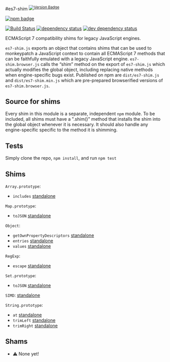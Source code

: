 #es7-shim <sup>[![Version Badge][2]][1]</sup>

[![npm badge][9]][1]

[![Build Status][3]][4] [![dependency status][5]][6]  [![dev dependency status][7]][8]

ECMAScript 7 compatibility shims for legacy JavaScript engines.

`es7-shim.js` exports an object that contains shims that can be used to monkeypatch a JavaScript context to contain all ECMAScript 7 methods that can be faithfully emulated with a legacy JavaScript engine.
`es7-shim.browser.js` calls the “shim” method on the export of `es7-shim.js` which actually modifies the global object, including replacing native methods when engine-specific bugs exist.
Published on npm are `dist/es7-shim.js` and `dist/es7-shim.min.js` which are pre-prepared browserified versions of `es7-shim.browser.js`.

## Source for shims
Every shim in this module is a separate, independent `npm` module.
To be included, all shims must have a ".shim()" method that installs the shim into the global object whenever it is necessary. It should also handle any engine-specific specific to the method it is shimming.

## Tests
Simply clone the repo, `npm install`, and run `npm test`

## Shims

`Array.prototype`:
 * `includes` [standalone][npm-includes-url]

`Map.prototype`:
 * `toJSON` [standalone][map-tojson-url]

`Object`:
 * `getOwnPropertyDescriptors` [standalone][npm-get-descriptors-url]
 * `entries` [standalone][object-entries-url]
 * `values` [standalone][object-values-url]

`RegExp`:
 * `escape` [standalone][regexp-escape-url]

`Set.prototype`:
 * `toJSON` [standalone][set-tojson-url]

`SIMD`: [standalone][simd-url]

`String.prototype`:
 * `at` [standalone][string-at-url]
 * `trimLeft` [standalone][string-trimleft-url]
 * `trimRight` [standalone][string-trimright-url]

## Shams

* :warning: None yet!

[1]: https://npmjs.org/package/es7-shim
[2]: http://versionbadg.es/es-shims/es7-shim.svg
[3]: https://travis-ci.org/es-shims/es7-shim.svg
[4]: https://travis-ci.org/es-shims/es7-shim
[5]: https://david-dm.org/es-shims/es7-shim.png
[6]: https://david-dm.org/es-shims/es7-shim
[7]: https://david-dm.org/es-shims/es7-shim/dev-status.png
[8]: https://david-dm.org/es-shims/es7-shim#info=devDependencies
[9]: https://nodei.co/npm/es7-shim.png?downloads=true&stars=true
[npm-includes-url]: https://www.npmjs.com/package/array-includes
[npm-get-descriptors-url]: https://www.npmjs.com/package/object.getownpropertydescriptors
[map-tojson-url]: https://www.npmjs.com/package/map-tojson
[regexp-escape-url]: https://www.npmjs.com/package/regexp.escape
[set-tojson-url]: https://www.npmjs.com/package/set-tojson
[simd-url]: https://www.npmjs.com/package/simd
[string-at-url]: https://www.npmjs.com/package/string-at
[object-entries-url]: https://www.npmjs.com/package/object.entries
[object-values-url]: https://www.npmjs.com/package/object.values
[string-trimleft-url]: https://www.npmjs.com/package/string.prototype.trimleft
[string-trimright-url]: https://www.npmjs.com/package/string.prototype.trimright
